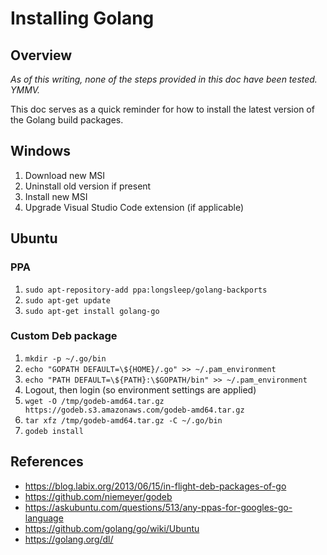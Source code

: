 # Installing Golang

## Overview

*As of this writing, none of the steps provided in this doc have been tested.
YMMV.*

This doc serves as a quick reminder for how to install the latest version of
the Golang build packages.

## Windows

1. Download new MSI
1. Uninstall old version if present
1. Install new MSI
1. Upgrade Visual Studio Code extension (if applicable)

## Ubuntu

### PPA

1. `sudo apt-repository-add ppa:longsleep/golang-backports`
1. `sudo apt-get update`
1. `sudo apt-get install golang-go`

### Custom Deb package

1. `mkdir -p ~/.go/bin`
1. `echo "GOPATH DEFAULT=\${HOME}/.go" >> ~/.pam_environment`
1. `echo "PATH DEFAULT=\${PATH}:\$GOPATH/bin" >> ~/.pam_environment`
1. Logout, then login (so environment settings are applied)
1. `wget -O /tmp/godeb-amd64.tar.gz https://godeb.s3.amazonaws.com/godeb-amd64.tar.gz`
1. `tar xfz /tmp/godeb-amd64.tar.gz -C ~/.go/bin`
1. `godeb install`

## References

- <https://blog.labix.org/2013/06/15/in-flight-deb-packages-of-go>
- <https://github.com/niemeyer/godeb>
- <https://askubuntu.com/questions/513/any-ppas-for-googles-go-language>
- <https://github.com/golang/go/wiki/Ubuntu>
- <https://golang.org/dl/>
